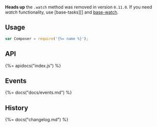**Heads up** the `.watch` method was removed in version `0.11.0`. If you need _watch_ functionality, use [base-tasks][] and [base-watch](https://github.com/node-base/base-watch).

## Usage

```js
var Composer = require('{%= name %}');
```

## API
{%= apidocs("index.js") %}

## Events
{%= docs("docs/events.md") %}

## History
{%= docs("changelog.md") %}
